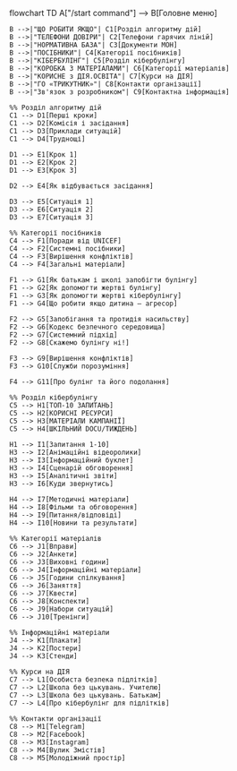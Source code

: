 flowchart TD
    A["/start command"] --> B[Головне меню]
    
    B -->|"ЩО РОБИТИ ЯКЩО"| C1[Розділ алгоритму дій]
    B -->|"ТЕЛЕФОНИ ДОВІРИ"| C2[Телефони гарячих ліній]
    B -->|"НОРМАТИВНА БАЗА"| C3[Документи МОН]
    B -->|"ПОСІБНИКИ"| C4[Категорії посібників]
    B -->|"КІБЕРБУЛІНГ"| C5[Розділ кібербулінгу]
    B -->|"КОРОБКА З МАТЕРІАЛАМИ"| C6[Категорії матеріалів]
    B -->|"КОРИСНЕ з ДІЯ.ОСВІТА"| C7[Курси на ДІЯ]
    B -->|"ГО «ТРИКУТНИК»"| C8[Контакти організації]
    B -->|"Зв'язок з розробником"| C9[Контактна інформація]
    
    %% Розділ алгоритму дій
    C1 --> D1[Перші кроки]
    C1 --> D2[Комісія і засідання]
    C1 --> D3[Приклади ситуацій]
    C1 --> D4[Труднощі]
    
    D1 --> E1[Крок 1]
    D1 --> E2[Крок 2]
    D1 --> E3[Крок 3]
    
    D2 --> E4[Як відбувається засідання]
    
    D3 --> E5[Ситуація 1]
    D3 --> E6[Ситуація 2]
    D3 --> E7[Ситуація 3]
    
    %% Категорії посібників
    C4 --> F1[Поради від UNICEF]
    C4 --> F2[Системні посібники]
    C4 --> F3[Вирішення конфліктів]
    C4 --> F4[Загальні матеріали]
    
    F1 --> G1[Як батькам і школі запобігти булінгу]
    F1 --> G2[Як допомогти жертві булінгу]
    F1 --> G3[Як допомогти жертві кібербулінгу]
    F1 --> G4[Що робити якщо дитина – агресор]
    
    F2 --> G5[Запобігання та протидія насильству]
    F2 --> G6[Кодекс безпечного середовища]
    F2 --> G7[Системний підхід]
    F2 --> G8[Скажемо булінгу ні!]
    
    F3 --> G9[Вирішення конфліктів]
    F3 --> G10[Служби порозуміння]
    
    F4 --> G11[Про булінг та його подолання]
    
    %% Розділ кібербулінгу
    C5 --> H1[ТОП-10 ЗАПИТАНЬ]
    C5 --> H2[КОРИСНІ РЕСУРСИ]
    C5 --> H3[МАТЕРІАЛИ КАМПАНІЇ]
    C5 --> H4[ШКІЛЬНИЙ DOCU/ТИЖДЕНЬ]
    
    H1 --> I1[Запитання 1-10]
    H3 --> I2[Анімаційні відеоролики]
    H3 --> I3[Інформаційний буклет]
    H3 --> I4[Сценарій обговорення]
    H3 --> I5[Аналітичні звіти]
    H3 --> I6[Куди звернутись]
    
    H4 --> I7[Методичні матеріали]
    H4 --> I8[Фільми та обговорення]
    H4 --> I9[Питання/відповіді]
    H4 --> I10[Новини та результати]
    
    %% Категорії матеріалів
    C6 --> J1[Вправи]
    C6 --> J2[Анкети]
    C6 --> J3[Виховні години]
    C6 --> J4[Інформаційні матеріали]
    C6 --> J5[Години спілкування]
    C6 --> J6[Заняття]
    C6 --> J7[Квести]
    C6 --> J8[Конспекти]
    C6 --> J9[Набори ситуацій]
    C6 --> J10[Тренінги]
    
    %% Інформаційні матеріали
    J4 --> K1[Плакати]
    J4 --> K2[Постери]
    J4 --> K3[Стенди]
    
    %% Курси на ДІЯ
    C7 --> L1[Особиста безпека підлітків]
    C7 --> L2[Школа без цькувань. Учителю]
    C7 --> L3[Школа без цькувань. Батькам]
    C7 --> L4[Про кібербулінг для підлітків]
    
    %% Контакти організації
    C8 --> M1[Telegram]
    C8 --> M2[Facebook]
    C8 --> M3[Instagram]
    C8 --> M4[Вулик Змістів]
    C8 --> M5[Молодіжний простір]
